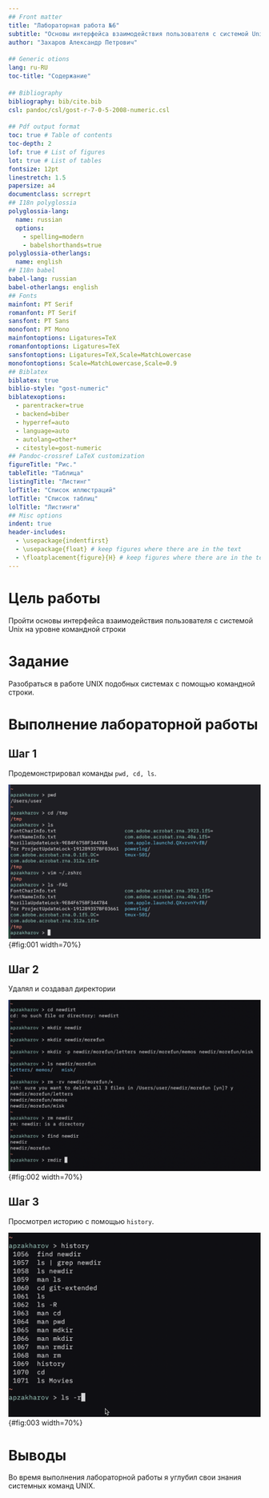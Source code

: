 ```yaml
---
## Front matter
title: "Лабораторная работа №6"
subtitle: "Основы интерфейса взаимодействия пользователя с системой Unix на уровне командной строки"
author: "Захаров Александр Петрович"

## Generic otions
lang: ru-RU
toc-title: "Содержание"

## Bibliography
bibliography: bib/cite.bib
csl: pandoc/csl/gost-r-7-0-5-2008-numeric.csl

## Pdf output format
toc: true # Table of contents
toc-depth: 2
lof: true # List of figures
lot: true # List of tables
fontsize: 12pt
linestretch: 1.5
papersize: a4
documentclass: scrreprt
## I18n polyglossia
polyglossia-lang:
  name: russian
  options:
	- spelling=modern
	- babelshorthands=true
polyglossia-otherlangs:
  name: english
## I18n babel
babel-lang: russian
babel-otherlangs: english
## Fonts
mainfont: PT Serif
romanfont: PT Serif
sansfont: PT Sans
monofont: PT Mono
mainfontoptions: Ligatures=TeX
romanfontoptions: Ligatures=TeX
sansfontoptions: Ligatures=TeX,Scale=MatchLowercase
monofontoptions: Scale=MatchLowercase,Scale=0.9
## Biblatex
biblatex: true
biblio-style: "gost-numeric"
biblatexoptions:
  - parentracker=true
  - backend=biber
  - hyperref=auto
  - language=auto
  - autolang=other*
  - citestyle=gost-numeric
## Pandoc-crossref LaTeX customization
figureTitle: "Рис."
tableTitle: "Таблица"
listingTitle: "Листинг"
lofTitle: "Список иллюстраций"
lotTitle: "Список таблиц"
lolTitle: "Листинги"
## Misc options
indent: true
header-includes:
  - \usepackage{indentfirst}
  - \usepackage{float} # keep figures where there are in the text
  - \floatplacement{figure}{H} # keep figures where there are in the text
---
```


# Цель работы

Пройти основы интерфейса взаимодействия пользователя с системой Unix на уровне командной строки

# Задание

Разобраться в работе UNIX подобных системах с помощью командной строки.

# Выполнение лабораторной работы

## Шаг 1

Продемонстрировал команды `pwd, cd, ls`.

![pwd, cd, ls](image/1.png){#fig:001 width=70%}

## Шаг 2

Удалял и создавал директории

![удалял и создавал директории](image/2.png){#fig:002 width=70%}

## Шаг 3

Просмотрел историю с помощью `history`.

![просмотрел историю с помощью `history`.](image/3.png){#fig:003 width=70%}

# Выводы

Во время выполнения лабораторной работы я углубил свои знания системных команд UNIX.
